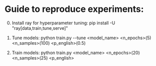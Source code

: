 # Guide to reproduce experiments:

0) Install ray for hyperparameter tuning:
    pip install -U "ray[data,train,tune,serve]"

1) Tune models:
    python train.py --tune <model_name> <n_epochs>(5) <n_samples>(100) <p_english>(0.5)

2) Train models:
    python train.py <model_name> <n_epochs>(20) <n_samples>(25) <p_english>
